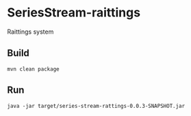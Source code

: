# SeriesStream-raittings
Raittings system
## Build
```
mvn clean package
```
## Run
```
java -jar target/series-stream-rattings-0.0.3-SNAPSHOT.jar
```